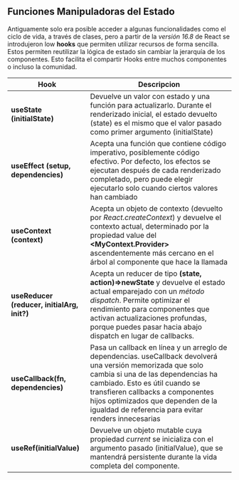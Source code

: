 ## Funciones Manipuladoras del Estado

Antiguamente solo era posible acceder a algunas funcionalidades como el ciclo de vida, a través de clases, pero a partir de la _versión 16.8_ de React se introdujeron low __hooks__ que permiten utilizar recursos de forma sencilla. Estos permiten reutilizar la lógica de estado sin cambiar la jerarquía de los componentes. Esto facilita el compartir Hooks entre muchos componentes o incluso la comunidad.


|Hook|Descripcion|
|--|--|
|__useState (initialState)__| Devuelve un valor con estado y una función para actualizarlo. Durante el renderizado inicial, el estado devuelto (state) es el mismo que el valor pasado como primer argumento (initialState) |
|__useEffect (setup, dependencies)__| Acepta una función que contiene código imperativo, posiblemente código efectivo. Por defecto, los efectos se ejecutan después de cada renderizado completado, pero puede elegir ejecutarlo solo cuando ciertos valores han cambiado |
|__useContext (context)__| Acepta un objeto de contexto (devuelto por _React.createContext_) y devuelve el contexto actual, determinado por la propiedad value del __<MyContext.Provider>__ ascendentemente más cercano en el árbol al componente que hace la llamada |
|__useReducer (reducer, initialArg, init?)__| Acepta un reducer de tipo __(state, action)=>newState__ y devuelve el estado actual emparejado con un _método dispatch_. Permite optimizar el rendimiento para componentes que activan actualizaciones profundas, porque puedes pasar hacia abajo dispatch en lugar de callbacks. |
|__useCallback(fn, dependencies)__| Pasa un callback en línea y un arreglo de dependencias. useCallback devolverá una versión memorizada que solo cambia si una de las dependencias ha cambiado. Esto es útil cuando se transfieren callbacks a componentes hijos optimizados que dependen de la igualdad de referencia para evitar renders innecesarias |
|__useRef(initialValue)__| Devuelve un objeto mutable cuya propiedad _current_ se inicializa con el argumento pasado (initialValue), que se mantendrá persistente durante la vida completa del componente. |
